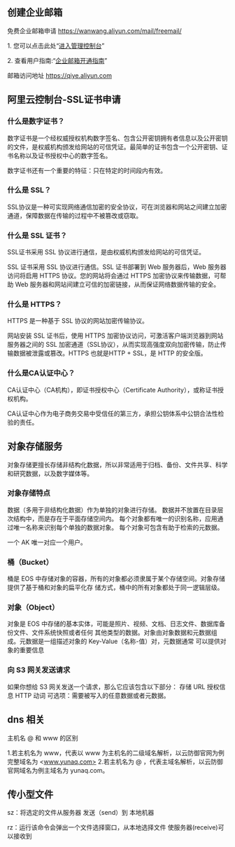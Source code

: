 ## 创建企业邮箱

免费企业邮箱申请
<https://wanwang.aliyun.com/mail/freemail/>

1\. 您可以点击此处“[进入管理控制台](https://alimail.console.aliyun.com/?spm=5176.6660585.7745261643.1.a4446bf8BMxiZy)”

2\. 查看用户指南:“[企业邮箱开通指南](https://help.aliyun.com/knowledge_detail/36698.html?spm=5176.6660585.7745261643.3.a4446bf8BMxiZy)”

邮箱访问地址
<https://qiye.aliyun.com>

## 阿里云控制台-SSL证书申请

### 什么是数字证书？

数字证书是一个经权威授权机构数字签名、包含公开密钥拥有者信息以及公开密钥的文件，是权威机构颁发给网站的可信凭证。最简单的证书包含一个公开密钥、证书名称以及证书授权中心的数字签名。

数字证书还有一个重要的特征：只在特定的时间段内有效。

### 什么是 SSL？

SSL协议是一种可实现网络通信加密的安全协议，可在浏览器和网站之间建立加密通道，保障数据在传输的过程中不被篡改或窃取。

### 什么是 SSL 证书？

SSL证书采用 SSL 协议进行通信，是由权威机构颁发给网站的可信凭证。

SSL 证书采用 SSL 协议进行通信。SSL 证书部署到 Web 服务器后，Web 服务器访问将启用 HTTPS 协议。您的网站将会通过 HTTPS 加密协议来传输数据，可帮助 Web 服务器和网站间建立可信的加密链接，从而保证网络数据传输的安全。

### 什么是 HTTPS？

HTTPS 是一种基于 SSL 协议的网站加密传输协议。

网站安装 SSL 证书后，使用 HTTPS 加密协议访问，可激活客户端浏览器到网站服务器之间的 SSL 加密通道（SSL协议），从而实现高强度双向加密传输，防止传输数据被泄露或篡改。HTTPS 也就是HTTP + SSL，是 HTTP 的安全版。

### 什么是CA认证中心？

CA认证中心（CA机构），即证书授权中心（Certificate Authority），或称证书授权机构。

CA认证中心作为电子商务交易中受信任的第三方，承担公钥体系中公钥合法性检验的责任。

## 对象存储服务

对象存储更擅长存储非结构化数据，所以非常适用于归档、备份、文件共享、科学和研究数据，以及数字媒体等。

### 对象存储特点

数据（多用于非结构化数据）作为单独的对象进行存储。
数据并不放置在目录层次结构中，而是存在于平面存储空间内。
每个对象都有唯一的识别名称，应用通过唯一名称来识别每个单独的数据对象。
每个对象可包含有助于检索的元数据。

一个 AK 唯一对应一个用户。

### 桶（Bucket）

桶是 EOS 中存储对象的容器，所有的对象都必须隶属于某个存储空间。对象存储提供了基于桶和对象的扁平化存
储方式，桶中的所有对象都处于同一逻辑层级。

### 对象（Object）

对象是 EOS 中存储的基本实体，可能是照片、视频、文档、日志文件、数据库备份文件、文件系统快照或者任何
其他类型的数据。对象由对象数据和元数据组成。元数据是一组描述对象的 Key-Value（名称-值）对，元数据通常
可以提供对象的重要信息

### 向 S3 网关发送请求

如果你想给 S3 网关发送一个请求，那么它应该包含以下部分：
存储 URL
授权信息
HTTP 动词
可选项：需要被写入的任意数据或者元数据。

## dns 相关

主机名 @ 和 www 的区别

1.若主机名为 www，代表以 www 为主机名的二级域名解析，以云防御官网为例完整域名为 <www.yunaq.com>
2.若主机名为 @ ，代表主域名解析，以云防御官网域名为例主域名为 yunaq.com。

## 传小型文件

sz：将选定的文件从服务器 发送（send）到 本地机器

rz：运行该命令会弹出一个文件选择窗口，从本地选择文件 使服务器(receive)可以接收到
